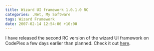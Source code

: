 ```yaml
---
title: Wizard UI framework 1.0.1.0 RC
categories: .Net, My Software
tags: Wizard Framework
date: 2007-02-14 12:54:06 +10:00
---
```


I have released the second RC version of the wizard UI framework on CodePlex a few days earlier than planned. Check it out [here][0].

[0]: http://www.codeplex.com/wizardframework/Release/ProjectReleases.aspx?ReleaseId=1795
